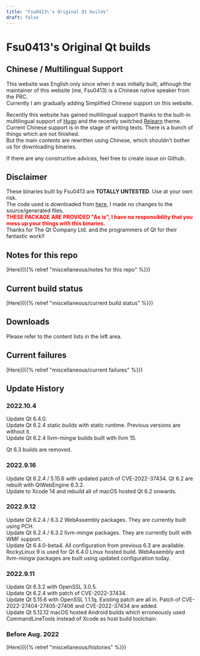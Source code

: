 ```yaml
---
title: "Fsu0413\'s Original Qt builds"
draft: false
---
```


# Fsu0413's Original Qt builds

## Chinese / Multilingual Support

This website was English only since when it was initially built, although the maintainer of this website (me, Fsu0413) is a Chinese native speaker from the PRC.  
Currently I am gradually adding Simplified Chinese support on this website.

Recently this website has gained multilingual support thanks to the built-in multilingual support of [Hugo](https://gohugo.io/) and the recently switched [Relearn](https://mcshelby.github.io/hugo-theme-relearn/) theme.  
Current Chinese support is in the stage of writing texts. There is a bunch of things which are not finished.  
But the main contents are rewritten using Chinese, which shouldn't bother us for downloading binaries.

If there are any constructive advices, feel free to create issue on Github.

## Disclaimer

These binaries built by Fsu0413 are __TOTALLY UNTESTED__. Use at your own risk.  
The code used is downloaded from [here](http://download.qt.io), I made no changes to the source/generated files.  
<font color=red>__THESE PACKAGE ARE PROVIDED "As is", I have no responsibility that you mess up your things with this binaries.__</font>  
Thanks for The Qt Company Ltd. and the programmers of Qt for their fantastic work!!

## Notes for this repo

[Here]({{% relref "miscellaneous/notes for this repo" %}})

## Current build status

[Here]({{% relref "miscellaneous/current build status" %}})

## Downloads

Please refer to the content lists in the left area.

## Current failures

[Here]({{% relref "miscellaneous/current failures" %}})

## Update History

### 2022.10.4
Update Qt 6.4.0.  
Update Qt 6.2.4 static builds with static runtime. Previous versions are without it.  
Update Qt 6.2.4 llvm-mingw builds built with llvm 15.

Qt 6.3 builds are removed.

### 2022.9.16
Update Qt 6.2.4 / 5.15.6 with updated patch of CVE-2022-37434. Qt 6.2 are rebuilt with QtWebEngine 6.3.2.  
Update to Xcode 14 and rebuild all of macOS hosted Qt 6.2 onwards.

### 2022.9.12
Update Qt 6.2.4 / 6.3.2 WebAssembly packages. They are currently built using PCH.  
Update Qt 6.2.4 / 6.3.2 llvm-mingw packages. They are currently built with WMF support.  
Update Qt 6.4.0-beta4. All configuration from previous 6.3 are available. RockyLinux 9 is used for Qt 6.4.0 Linux hosted build. WebAssembly and llvm-mingw packages are built using updated configuration today.

### 2022.9.11
Update Qt 6.3.2 with OpenSSL 3.0.5.  
Update Qt 6.2.4 with patch of CVE-2022-37434.  
Update Qt 5.15.6 with OpenSSL 1.1.1q. Existing patch are all in. Patch of CVE-2022-27404-27405-27406 and CVE-2022-37434 are added.  
Update Qt 5.12.12 macOS hosted Android builds which erroneously used CommandLineTools instead of Xcode as host build toolchain.

### Before Aug. 2022

[Here]({{% relref "miscellaneous/histories" %}})
